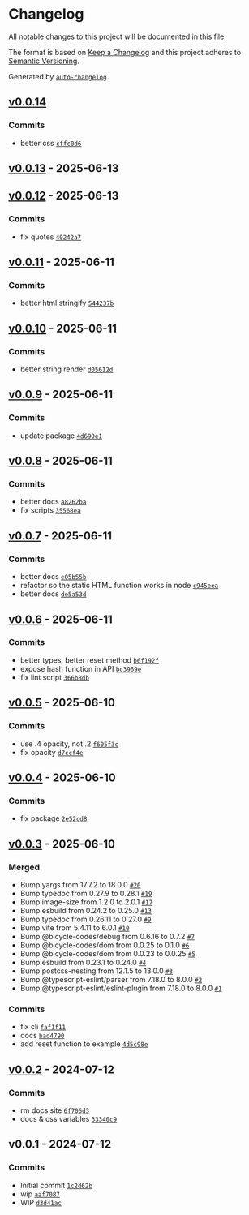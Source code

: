 # Changelog

All notable changes to this project will be documented in this file.

The format is based on [Keep a Changelog](https://keepachangelog.com/en/1.0.0/)
and this project adheres to [Semantic Versioning](https://semver.org/spec/v2.0.0.html).

Generated by [`auto-changelog`](https://github.com/CookPete/auto-changelog).

## [v0.0.14](https://github.com/substrate-system/blur-hash/compare/v0.0.13...v0.0.14)

### Commits

- better css [`cffc0d6`](https://github.com/substrate-system/blur-hash/commit/cffc0d69134353cc0b1c7502d35f7311c445f38e)

## [v0.0.13](https://github.com/substrate-system/blur-hash/compare/v0.0.12...v0.0.13) - 2025-06-13

## [v0.0.12](https://github.com/substrate-system/blur-hash/compare/v0.0.11...v0.0.12) - 2025-06-13

### Commits

- fix quotes [`40242a7`](https://github.com/substrate-system/blur-hash/commit/40242a758c57a15d867e3e424ea1425211848508)

## [v0.0.11](https://github.com/substrate-system/blur-hash/compare/v0.0.10...v0.0.11) - 2025-06-11

### Commits

- better html stringify [`544237b`](https://github.com/substrate-system/blur-hash/commit/544237bdd8bf0e0b019339f93545b96752498174)

## [v0.0.10](https://github.com/substrate-system/blur-hash/compare/v0.0.9...v0.0.10) - 2025-06-11

### Commits

- better string render [`d05612d`](https://github.com/substrate-system/blur-hash/commit/d05612de415a07aaa8534700dc766e5a46702376)

## [v0.0.9](https://github.com/substrate-system/blur-hash/compare/v0.0.8...v0.0.9) - 2025-06-11

### Commits

- update package [`4d690e1`](https://github.com/substrate-system/blur-hash/commit/4d690e1daadc31b86ef6d06e9dcc1a9e1f960c35)

## [v0.0.8](https://github.com/substrate-system/blur-hash/compare/v0.0.7...v0.0.8) - 2025-06-11

### Commits

- better docs [`a8262ba`](https://github.com/substrate-system/blur-hash/commit/a8262bafde22f46e7b6ad531753d135fa7b621ce)
- fix scripts [`35568ea`](https://github.com/substrate-system/blur-hash/commit/35568ea9ba14b2fa4b1e747db28f82f4871d1747)

## [v0.0.7](https://github.com/substrate-system/blur-hash/compare/v0.0.6...v0.0.7) - 2025-06-11

### Commits

- better docs [`e05b55b`](https://github.com/substrate-system/blur-hash/commit/e05b55b567cb3c075e16587518bc24b949ff41b8)
- refactor so the static HTML function works in node [`c945eea`](https://github.com/substrate-system/blur-hash/commit/c945eea5886c2fca30daa48d45de1ed62cf97329)
- better docs [`de5a53d`](https://github.com/substrate-system/blur-hash/commit/de5a53df3d0984147a766f43a357607a5bf1de08)

## [v0.0.6](https://github.com/substrate-system/blur-hash/compare/v0.0.5...v0.0.6) - 2025-06-11

### Commits

- better types, better reset method [`b6f192f`](https://github.com/substrate-system/blur-hash/commit/b6f192fc3173bdbedd33dde563ef7e165578dd7a)
- expose hash function in API [`bc3969e`](https://github.com/substrate-system/blur-hash/commit/bc3969e38dfee6410d96c69931fc5183d2c7b460)
- fix lint script [`366b8db`](https://github.com/substrate-system/blur-hash/commit/366b8dbf80d7e795a5b93bad6e3783a482e3d69a)

## [v0.0.5](https://github.com/substrate-system/blur-hash/compare/v0.0.4...v0.0.5) - 2025-06-10

### Commits

- use .4 opacity, not .2 [`f605f3c`](https://github.com/substrate-system/blur-hash/commit/f605f3c6ffcffd949f13473c9496f001f22d3d23)
- fix opacity [`d7ccf4e`](https://github.com/substrate-system/blur-hash/commit/d7ccf4ea90d033930c7dd13a06e0e110a23a9bab)

## [v0.0.4](https://github.com/substrate-system/blur-hash/compare/v0.0.3...v0.0.4) - 2025-06-10

### Commits

- fix package [`2e52cd8`](https://github.com/substrate-system/blur-hash/commit/2e52cd8c10f195651473302e197bad45c1aa2fa7)

## [v0.0.3](https://github.com/substrate-system/blur-hash/compare/v0.0.2...v0.0.3) - 2025-06-10

### Merged

- Bump yargs from 17.7.2 to 18.0.0 [`#20`](https://github.com/substrate-system/blur-hash/pull/20)
- Bump typedoc from 0.27.9 to 0.28.1 [`#19`](https://github.com/substrate-system/blur-hash/pull/19)
- Bump image-size from 1.2.0 to 2.0.1 [`#17`](https://github.com/substrate-system/blur-hash/pull/17)
- Bump esbuild from 0.24.2 to 0.25.0 [`#13`](https://github.com/substrate-system/blur-hash/pull/13)
- Bump typedoc from 0.26.11 to 0.27.0 [`#9`](https://github.com/substrate-system/blur-hash/pull/9)
- Bump vite from 5.4.11 to 6.0.1 [`#10`](https://github.com/substrate-system/blur-hash/pull/10)
- Bump @bicycle-codes/debug from 0.6.16 to 0.7.2 [`#7`](https://github.com/substrate-system/blur-hash/pull/7)
- Bump @bicycle-codes/dom from 0.0.25 to 0.1.0 [`#6`](https://github.com/substrate-system/blur-hash/pull/6)
- Bump @bicycle-codes/dom from 0.0.23 to 0.0.25 [`#5`](https://github.com/substrate-system/blur-hash/pull/5)
- Bump esbuild from 0.23.1 to 0.24.0 [`#4`](https://github.com/substrate-system/blur-hash/pull/4)
- Bump postcss-nesting from 12.1.5 to 13.0.0 [`#3`](https://github.com/substrate-system/blur-hash/pull/3)
- Bump @typescript-eslint/parser from 7.18.0 to 8.0.0 [`#2`](https://github.com/substrate-system/blur-hash/pull/2)
- Bump @typescript-eslint/eslint-plugin from 7.18.0 to 8.0.0 [`#1`](https://github.com/substrate-system/blur-hash/pull/1)

### Commits

- fix cli [`faf1f11`](https://github.com/substrate-system/blur-hash/commit/faf1f116003704fc9205abac8a004d57e2aee09d)
- docs [`bad4790`](https://github.com/substrate-system/blur-hash/commit/bad4790210751c12325476820ec6a9a7a18b6c7b)
- add reset function to example [`4d5c98e`](https://github.com/substrate-system/blur-hash/commit/4d5c98e5f8748325373d8e2e07e523ca90914b6c)

## [v0.0.2](https://github.com/substrate-system/blur-hash/compare/v0.0.1...v0.0.2) - 2024-07-12

### Commits

- rm docs site [`6f706d3`](https://github.com/substrate-system/blur-hash/commit/6f706d34740972ea2fea28b0978dc18d3d702d23)
- docs & css variables [`33340c9`](https://github.com/substrate-system/blur-hash/commit/33340c9bfa3f58d20137862d2be0272c46fae968)

## v0.0.1 - 2024-07-12

### Commits

- Initial commit [`1c2d62b`](https://github.com/substrate-system/blur-hash/commit/1c2d62b6f02ae9dc8ee7bbac3fc8bdaf5d979ec7)
- wip [`aaf7087`](https://github.com/substrate-system/blur-hash/commit/aaf70875bbf569701525f3c8b30afa807fec4383)
- WIP [`d3d41ac`](https://github.com/substrate-system/blur-hash/commit/d3d41acfaa5af34559aba687d7b374f6fc6c6271)
